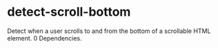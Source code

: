 # detect-scroll-bottom
Detect when a user scrolls to and from the bottom of a scrollable HTML element. 0 Dependencies.
